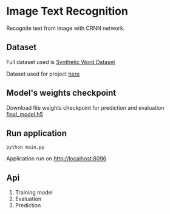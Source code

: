 # Image Text Recognition

Recognite text from image with CRNN network.

## Dataset

Full dataset used is [Synthetic Word Dataset](https://www.robots.ox.ac.uk/~vgg/data/text/)

Dataset used for project [here](https://drive.google.com/drive/folders/1A7vDf8_ZeohltSQuHcHAKHFkk1ZPHqHE?usp=sharing)

## Model's weights checkpoint

Download file weights checkpoint for prediction and evaluation [final_model.h5](https://drive.google.com/file/d/1SUvmaJpeYVsHZwxOCLrSSkUUqqHl1GvI/view?usp=sharing)

## Run application

```
python main.py
```

Application run on <u>http://localhost:8096 </u>

## Api

1. Training model
2. Evaluation 
3. Prediction
